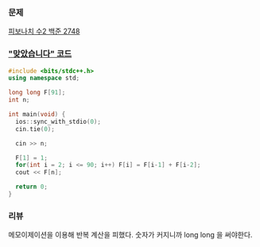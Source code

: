 ### 문제 

[피보나치 수2 백준 2748](https://www.acmicpc.net/problem/2748)



### ["맞았습니다" 코드](http://boj.kr/2454bae56a7845eb81e816a51645c0df) 

```c++
#include <bits/stdc++.h>
using namespace std;

long long F[91];
int n;

int main(void) {
  ios::sync_with_stdio(0);
  cin.tie(0);

  cin >> n;

  F[1] = 1;
  for(int i = 2; i <= 90; i++) F[i] = F[i-1] + F[i-2];
  cout << F[n];

  return 0;
}
```


### 리뷰

메모이제이션을 이용해 반복 계산을 피했다. 
숫자가 커지니까 long long 을 써야한다. 